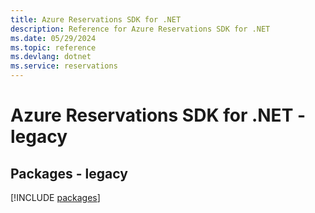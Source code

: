 ```yaml
---
title: Azure Reservations SDK for .NET
description: Reference for Azure Reservations SDK for .NET
ms.date: 05/29/2024
ms.topic: reference
ms.devlang: dotnet
ms.service: reservations
---
```

# Azure Reservations SDK for .NET - legacy
## Packages - legacy
[!INCLUDE [packages](reservations-index.md)]